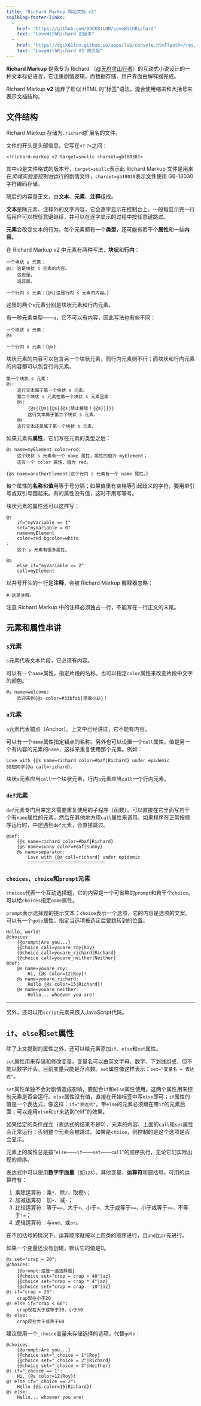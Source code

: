 ```yaml
---
title: "Richard Markup 帮助文档 v2"
soulblog-footer-links:
  -
    href: "https://github.com/DGCK81LNN/LoveWithRichard"
    text: "LoveWithRichard 旧版本"
  -
    href: "https://dgck81lnn.github.io/apps/lab/console.html?path=/res/down/SoulLC/LoveWithRichard.soullc.mjs"
    text: "LoveWithRichard V3 网页版"
---
```


**Richard Markup** 是我专为 Richard （[@天府灵山行者](https://space.bilibili.com/300711293)）的互动式小说设计的一种文本标记语言，它注重剧情逻辑，而数据存储、用户界面由解释器完成。

Richard Markup **v2** 抛弃了形似 HTML 的“标签”语法，混合使用缩进和大括号来表示文档结构。

## 文件结构

Richard Markup 存储为`.richard`扩展名的文件。

文件的开头是头部信息，它写在`<?` `?>`之间：

```
<?richard-markup v2 target=soullc charset=gb18030?>
```

其中`v2`是文件格式的版本号，`target=soullc`表示此 Richard Markup 文件是用来在*灵魂实验室控制台*运行的剧情文件，`charset=gb18030`表示文件使用 GB-18030 字符编码存储。

随后的内容是正文，由**文本**、**元素**、**注释**组成。

**文本**是除元素、注释外的文字内容，它会逐字显示在控制台上，一般每显示完一行后用户可以按任意键继续，并可以在逐字显示的过程中按任意键跳过。

**元素**会改变文本的行为。每个元素都有一个**类型**，还可能有若干个**属性**和一些**内容**。

在 Richard Markup v2 中元素有两种写法，**块状**和**行内**：

```
一个块状 s 元素：
@s: 这是块状 s 元素的内容。
    这也是。
    这还是。

一个行内 s 元素：{@s|这是行内 s 元素的内容。}
```

这里的两个`s`元素分别是块状元素和行内元素。

有一种元素类型――`a`，它不可以有内容，因此写法也有些不同：

```
一个块状 a 元素：
@a

一个行内 a 元素：{@a}
```

块状元素的内容可以包含另一个块状元素，而行内元素则不行；而块状和行内元素的内容都可以包含行内元素。

```
第一个块状 s 元素：
@s:
    这行文本属于第一个块状 s 元素。
    第二个块状 s 元素在第一个块状 s 元素里面：
    @s:
        {@s|{@s|{@s|{@s|禁止套娃！{@a}}}}}
        这行文本属于第二个块状 s 元素。
    @a
    这行文本还是属于第一个块状 s 元素。
```

如果元素有**属性**，它们写在元素的类型之后：

```
@s name=myElement color=red:
    这个块状 s 元素有一个 name 属性，属性的值为 myElement；
    还有一个 color 属性，值为 red。

{@s name=anotherElement|这个行内 s 元素有一个 name 属性。}
```

每个属性的**名称**和**值**用等于号分隔；如果值里有空格等引起歧义的字符，要用单引号或双引号围起来。有的属性没有值，这时不用写等号。

块状元素的属性还可以这样写：

```
@s
    if="myVariable == 1"
    set="myVariable = 0"
    name=myElement
    color=red bgcolor=white
:
    这个 s 元素有很多属性。

@a
    else if="myVariable == 2"
    call=myElement
```

以井号开头的一行是**注释**，会被 Richard Markup 解释器忽略：

```
# 这是注释。
```

注意 Richard Markup 中的注释必须独占一行，不能写在一行正文的末尾。

## 元素和属性串讲

### `s`元素

`s`元素代表文本片段，它必须有内容。

可以有一个`name`属性，指定片段的名称。也可以指定`color`属性来改变片段中文字的颜色。

```
@s name=welcome:
    欢迎来到{@s color=#33bfab|灵魂小站}！
```

### `a`元素

`a`元素代表锚点（Anchor）。上文中已经讲过，它不能有内容。

可以有一个`name`属性指定锚点的名称。另外也可以设置一个`call`属性，值是另一个有内容的元素的`name`，这样来重复使用那个元素。例如：

```
Love with {@s name=richard color=#baf|Richard} under epidemic
8B班同学{@a call=richard}。
```

块状`a`元素应当`call`一个块状元素，行内`a`元素应当`call`一个行内元素。

### `def`元素

`def`元素专门用来定义需要重复使用的子程序（函数）。可以直接在它里面写若干个有`name`属性的元素，然后在其他地方用`call`属性来调用。如果程序在正常按顺序运行时，中途遇到`def`元素，会直接跳过。

```
@def:
    {@s name=richard color=#baf|Richard}
    {@s name=sunny color=#daf|Sunny}
    @s name=separator:
        Love with {@a call=richard} under epidemic
        ♡♡♡♡♡♡♡♡♡♡♡♡♡♡♡♡♡♡♡♡♡♡♡♡♡♡♡♡♡
```

### `choices`、`choice`和`prompt`元素

`choices`代表一个互动选择题，它的内容是一个可省略的`prompt`和若干个`choice`。可以给`choices`指定`name`属性。

`prompt`表示选择题的提示文本；`choice`表示一个选项，它的内容是选项的文案。可以有一个`goto`属性，指定当选项被选定后要跳转到的位置。

```
Hello, world!
@choices:
    {@prompt|Are you...}
    {@choice call=youare_roy|Roy}
    {@choice call=youare_richard|Richard}
    {@choice call=youare_neither|Neither}
@def:
    @s name=youare_roy:
        Hi, {@s color=12|Roy}!
    @s name=youare_richard:
        Hello {@s color=15|Richard}!
    @s name=youare_neither:
        Hello... whoever you are!
```

----

另外，还可以用`script`元素来嵌入JavaScript代码。

## `if`、`else`和`set`属性

除了上文提到的属性之外，还可以给元素添加`if`、`else`和`set`属性。

`set`属性用来存储和修改变量。变量名可以由英文字母、数字、下划线组成，但不能以数字开头。目前变量只能是浮点数。`set`属性像这样表示：`set="变量名 = 表达式"`。

`set`属性单独不会对剧情造成影响，要配合`if`和`else`属性使用。这两个属性用来控制元素是否会运行。`else`属性没有值，直接在开始标签中写`else`即可；`if`属性的值是一个表达式，像这样：`if="表达式"`。带`else`的元素必须跟在带`if`的元素后面；可以连用`else`和`if`来达到“elif”的效果。

如果给定的条件成立（表达式的结果不是0），元素的内容、上面的`call`和`set`属性会正常运行；否则整个元素会被跳过。如果是`choice`，则控制的是这个选项是否会显示。

元素上的属性总是按“`else`——`if`——`set`——`call`”的顺序执行，无论它们实际出现的顺序。

表达式中可以使用**数字字面量**（如`123`）、其他变量、**运算符**和圆括号。可用的运算符有：

1. 乘除运算符：乘`*`、除`/`、取模`%`；
2. 加减运算符：加`+`、减`-`；
3. 比较运算符：等于`==`、大于`>`、小于`<`、大于或等于`>=`、小于或等于`<=`、不等于`!=`；
4. 逻辑运算符：与`and`、或`or`。

在不加括号的情况下，运算顺序就按以上四类的顺序进行，且`and`比`or`先进行。

如果一个变量还没有创建，默认它的值是0。

```
@a set="crap = 20";
@choices:
    {@prompt:这是一道选择题}
    {@choice set="crap = crap + 40"|az}
    {@choice set="crap = crap * 4"|az}
    {@choice set="crap = crap - 10"|az}
@s if="crap < 20":
    crap现在小于20
@s else if="crap < 60":
    crap现在大于或等于20，小于60
@s else:
    crap现在大于或等于60
```

建议使用一个`_choice`变量来存储选择的选项，代替`goto`：

```
@choices:
    {@prompt:Are you...}
    {@choice set="_choice = 1"|Roy}
    {@choice set="_choice = 2"|Richard}
    {@choice set="_choice = 3"|Neither}
@s if="_choice == 1":
    Hi, {@s color=12|Roy}!
@s else if="_choice == 2":
    Hello {@s color=15|Richard}!
@s else:
    Hello... whoever you are!
```

